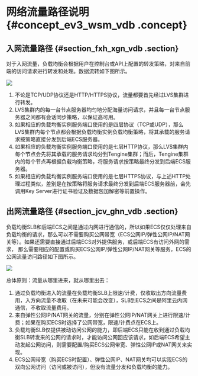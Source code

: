 # 网络流量路径说明 {#concept_ev3_wsm_vdb .concept}

## 入网流量路径 {#section_fxh_xgn_vdb .section}

对于入网流量，负载均衡会根据用户在控制台或API上配置的转发策略，对来自前端的访问请求进行转发和处理。数据流转如下图所示。

![](http://static-aliyun-doc.oss-cn-hangzhou.aliyuncs.com/assets/img/4114/2333_zh-CN.png)

1.  不论是TCP/UDP协议还是HTTP/HTTPS协议，流量都要首先经过LVS集群进行转发。
2.  LVS集群内的每一台节点服务器均匀地分配海量访问请求，并且每一台节点服务器之间都有会话同步策略，以保证高可用。
3.  如果相应的负载均衡实例服务端口使用的是四层协议（TCP或UDP），那么LVS集群内每个节点都会根据负载均衡实例负载均衡策略，将其承载的服务请求按策略直接分发到后端ECS服务器。
4.  如果相应的负载均衡实例服务端口使用的是七层HTTP协议，那么LVS集群内每个节点会先将其承载的服务请求均分到Tengine集群；而后，Tengine集群内的每个节点再根据负载均衡策略，将服务请求按策略最终分发到后端ECS服务器。
5.  如果相应的负载均衡实例服务端口使用的是七层HTTPS协议，与上述HTTP处理过程类似，差别是在按策略将服务请求最终分发到后端ECS服务器前，会先调用Key Server进行证书验证及数据包加解密等前置操作。

## 出网流量路径 {#section_jcv_ghn_vdb .section}

负载均衡SLB和后端ECS之间是通过内网进行通信的，所以如果ECS仅仅处理来自负载均衡的请求，那么可以不需要购买公网带宽（ECS公网IP/弹性公网IP/NAT网关等）。如果还需要直接通过后端ECS对外提供服务，或后端ECS有访问外网的需求， 那么需要相应的配置或购买ECS公网IP/弹性公网IP/NAT网关等服务，ECS的公网流量访问路径如下图所示。

![](http://static-aliyun-doc.oss-cn-hangzhou.aliyuncs.com/assets/img/4114/2335_zh-CN.png)

总体原则：流量从哪里进来，就从哪里出去：

1.  通过负载均衡进入的流量在负载均衡SLB上限速/计费，仅收取出方向流量费用，入方向流量不收取（在未来可能会改变），SLB到ECS之间是阿里云内网通信，不收取流量费用。
2.  来自弹性公网IP/NAT网关的流量，分别在弹性公网IP/NAT网关上进行限速/计费；如果在购买ECS时选择了公网带宽，限速/计费点在ECS上。
3.  负载均衡SLB仅提供被动访问公网的能力，即后端ECS只能在收到通过负载均衡SLB转发来的公网的请求时，才能访问公网回应该请求，如后端ECS希望主动发起公网访问，则需要配置/购买ECS公网带宽、弹性公网IP或NAT网关来实现。
4.  ECS公网带宽（购买ECS时配置）、弹性公网IP、NAT网关均可以实现ECS的双向公网访问（访问或被访问），但没有流量分发和负载均衡的能力。

